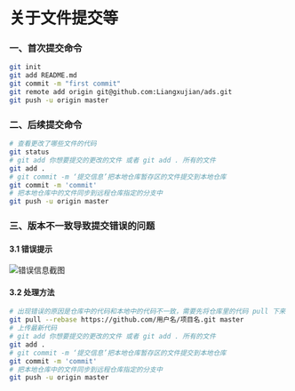 # 关于文件提交等

### 一、首次提交命令

````bash
git init
git add README.md
git commit -m "first commit"
git remote add origin git@github.com:Liangxujian/ads.git
git push -u origin master
````

### 二、后续提交命令

````bash
# 查看更改了哪些文件的代码
git status
# git add 你想要提交的更改的文件 或者 git add . 所有的文件
git add .
# git commit -m ‘提交信息’把本地仓库暂存区的文件提交到本地仓库
git commit -m 'commit'
# 把本地仓库中的文件同步到远程仓库指定的分支中
git push -u origin master
````

### 三、版本不一致导致提交错误的问题

#### 3.1 错误提示

![错误信息截图](D:\GitBook\About_GitHub\assets\1562746488945.png)

#### 3.2 处理方法

````bash
# 出现错误的原因是仓库中的代码和本地中的代码不一致，需要先将仓库里的代码 pull 下来
git pull --rebase https://github.com/用户名/项目名.git master
# 上传最新代码
# git add 你想要提交的更改的文件 或者 git add . 所有的文件
git add .
# git commit -m ‘提交信息’把本地仓库暂存区的文件提交到本地仓库
git commit -m 'commit'
# 把本地仓库中的文件同步到远程仓库指定的分支中
git push -u origin master
````

